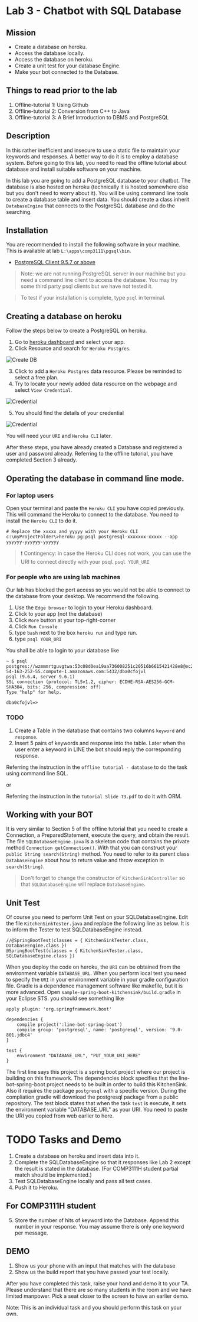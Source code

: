 # Lab 3 - Chatbot with SQL Database

## Mission

* Create a database on heroku.
* Access the database locally.
* Access the database on heroku.
* Create a unit test for your database Engine.
* Make your bot connected to the Database.


## Things to read prior to the lab

1. Offline-tutorial 1: Using Github
2. Offline-tutorial 2: Conversion from C++ to Java
3. Offline-tutorial 3: A Brief Introduction to DBMS and PostgreSQL

## Description

In this rather inefficient and insecure to use a static file to maintain your keywords and responses. A better way to do it is to employ a database system. Before going to this lab, you need to read the offline tutorial about database and install suitable software on your machine.

In this lab you are going to add a PostgreSQL database to your chatbot. The database is also hosted on heroku (technically it is hosted somewhere else but you don't need to worry about it). You will be using command line tools to create a database table and insert data. You should create a class inherit `DatabaseEngine` that connects to the PostgreSQL database and do the searching. 

## Installation

You are recommended to install the following software in your machine. This is available at lab `L:\apps\comp3111\pgsql\bin`.

* [PostgreSQL Client 9.5.7 or above](https://www.postgresql.org/download/)

> Note: we are not running PostgreSQL server in our machine but you need a command line client to access the database. You may try some third party psql clients but we have not tested it.

> To test if your installation is complete, type `psql` in terminal.


## Creating a database on heroku



Follow the steps below to create a PostgreSQL on heroku.

1. Go to [heroku dashboard](https://dashboard.heroku.com/) and select your app. 
2. Click Resource and search for `Heroku Postgres`.

![Create DB](docs/img/lab3/addDB.png)

3. Click to add a `Heroku Postgres` data resource. Please be reminded to select a free plan.
4. Try to locate your newly added data resource on the webpage and select `View Credential`.

![Credential](docs/img/lab3/viewCredential.png)

5. You should find the details of your credential


![Credential](docs/img/lab3/credential.png)

You will need your `URI` and `Heroku CLI` later.

After these steps, you have already created a Database and registered a user and password already. Referring to the offline tutorial, you have completed Section 3 already.





## Operating the database in command line mode.

### For laptop users

Open your terminal and paste the `Heroku CLI` you have copied previously. This will command the Heroku to connect to the database. You need to install the `Heroku CLI` to do it.

```
# Replace the xxxxx and yyyyy with your Heroku CLI
c:\myProjectFolder\>heroku pg:psql postgresql-xxxxxxx-xxxxx --app yyyyyy-yyyyyy-yyyyyy 
```

> :exclamation: Contingency: in case the Heroku CLI does not work, you can use the URI to connect directly with your psql.
> ``` psql YOUR_URI  ```


### For people who are using lab machines

Our lab has blocked the port access so you would not be able to connect to the database from your desktop. We recommend the following.

1. Use the `Edge browser` to login to your Heroku dashboard.
2. Click to your app (not the database)
3. Click `More` button at your top-right-corner
4. Click `Run Console`
5. type `bash` next to the box `heroku run` and type run.
6. type `psql YOUR_URI` 

You shall be able to login to your database like
```
~ $ psql postgres://wzmmmrtguvgtwa:53c08d0ea19aa736008251c20516b6615421428e8@ec2-54-163-252-55.compute-1.amazonaws.com:5432/dba0cfojvl                                                                               
psql (9.6.4, server 9.6.1)    
SSL connection (protocol: TLSv1.2, cipher: ECDHE-RSA-AES256-GCM-SHA384, bits: 256, compression: off) 
Type "help" for help.

dba0cfojvl=>
```


### TODO
1. Create a Table in the database that contains two columns `keyword` and `response`.
2. Insert 5 pairs of keywords and response into the table. Later when the user enter a keyword in LINE the bot should reply the corresponding response.

Referring the instruction in the `offline tutorial - database` to do the task using command line SQL.

or

Referring the instruction in the `Tutorial Slide T3.pdf` to do it with ORM.


## Working with your BOT

It is very similar to Section 5 of the offline tutorial that you need to create a Connection, a PreparedStatement, execute the query, and obtain the result. The file `SQLDatabaseEngine.java` is a skeleton code that contains the private method `Connection getConnection()`. With that you can construct your `public String search(String)` method. You need to refer to its parent class `DatabaseEngine` about how to return value and throw exception in `search(String)`.

> Don't forget to change the constructor of `KitchenSinkController` so that `SQLDatabaseEngine` will replace `DatabaseEngine`.

## Unit Test

Of course you need to perform Unit Test on your SQLDatabaseEngine. Edit the file `KitchenSinkTester.java` and replace the following line as below. It is to inform the Tester to test SQLDatabaseEngine instead.
```
//@SpringBootTest(classes = { KitchenSinkTester.class, DatabaseEngine.class })
@SpringBootTest(classes = { KitchenSinkTester.class, SQLDatabaseEngine.class })
```

When you deploy the code on heroku, the `URI` can be obtained from the environment variable `DATABASE_URL`. When you perform local test you need to specify the `URI` in your environment variable in your gradle configuration file. Gradle is a dependence management software like makefile, but it is more advanced. Open `sample-spring-boot-kitchensink/build.gradle` in your Eclipse STS. you should see something like

```
apply plugin: 'org.springframework.boot'

dependencies {
    compile project(':line-bot-spring-boot')
    compile group: 'postgresql', name: 'postgresql', version: '9.0-801.jdbc4'
}

test {
    environment "DATABASE_URL", "PUT_YOUR_URI_HERE" 
}
``` 

The first line says this project is a spring boot project where our project is building on this framework. The dependencies block specifies that the line-bot-spring-boot project needs to be built in order to build this KitchenSink. Also it requires the package `postgresql` with a specific version. During the compliation gradle will download the postgresql package from a public repository. The test block states that when the task `test` is execute, it sets the environment variable "DATABASE_URL" as your URI. You need to paste the URI you copied from web earlier to here. 


# TODO Tasks and Demo

1. Create a database on heroku and insert data into it.
2. Complete the SQLDatabaseEngine so that it responses like Lab 2 except the result is stated in the database. (For COMP3111H student partial match should be implemented.)
3. Test SQLDatabaseEngine locally and pass all test cases.
4. Push it to Heroku.

## For COMP3111H student

5. Store the number of hits of keyword into the Database. Append this number in your response. You may assume there is only one keyword per message.

## DEMO

1. Show us your phone with an input that matches with the database
2. Show us the build report that you have passed your test locally.


After you have completed this task, raise your hand and demo it to your TA. Please understand that there are so many students in the room and we have limited manpower. Pick a seat closer to the screen to have an earlier demo.

Note: This is an individual task and you should perform this task on your own.


